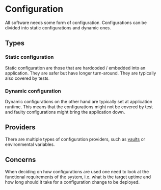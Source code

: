 # Configuration

All software needs some form of configuration. Configurations can be divided
into static configurations and dynamic ones.

## Types

### Static configuration

Static configuration are those that are hardcoded / embedded into an
application. They are safer but have longer turn-around. They are typically also
covered by tests.

### Dynamic configuration

Dynamic configurations on the other hand are typically set at application
runtime. This means that the configurations might not be covered by test and
faulty configurations might bring the application down.

## Providers

There are multiple types of configuration providers, such as
[vaults](./secrets.md) or environmental variables.

## Concerns

When deciding on how configurations are used one need to look at the functional
requirements of the system, i.e. what is the target uptime and how long should
it take for a configuration change to be deployed.
